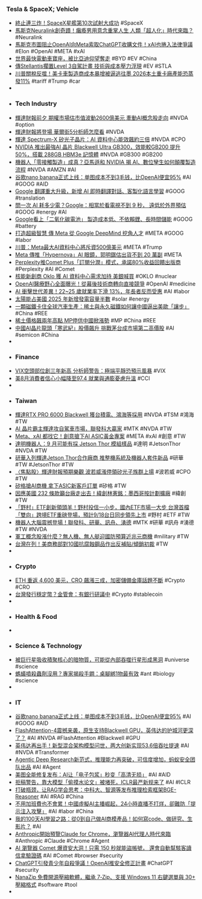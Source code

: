 ### Tesla & SpaceX; Vehicle
- [終止連三炸！SpaceX星艦第10次試射大成功](https://tw.news.yahoo.com/終止連三炸-spacex星艦第10次試射大成功-072000434.html) #SpaceX
- [馬斯克Neuralink創奇蹟！癱瘓男用意念重掌人生 人類「超人化」時代來臨？](https://hk.news.yahoo.com/馬斯克neuralink創奇蹟-癱瘓男用意念重掌人生-人類-超人化-時代來臨-045400830.html) #Neuralink
- [馬斯克市圖阻止OpenAI向Meta索取ChatGPT收購文件！xAI也捲入法律爭議](https://news.cnyes.com/news/id/6128616) #Elon #OpenAI #META #xAI
- [世界最快電動車寶座，被比亞迪仰望奪走](https://technews.tw/2025/08/27/world-fastest-ev-byd-yangwang/) #BYD #EV #China
- [傳Stellantis擱置Level 3自駕計畫 技術與成本壓力浮現](https://news.cnyes.com/news/id/6127298) #EV #STLA
- [川普關稅反噬！美卡車製造商成本暴增被逼逃往墨 2026本土重卡廠產能恐蒸發11%](https://news.cnyes.com/news/id/6127454) #tariff #Trump #car
-
- ### Tech Industry
- [輝達財報前夕 期權市場估市值波動2600億美元 牽動AI概念股走向](https://news.cnyes.com/news/id/6127192) #NVDA #option
- [輝達財報將登場 華爾街5分析師怎麼看](https://news.cnyes.com/news/id/6127528) #NVDA
- [輝達 Spectrum-X 矽光子晶片：AI 資料中心能效飆約三倍](https://technews.tw/2025/08/27/nvidia-spectrum-x/) #NVDA #CPO
- [NVIDIA 推出最強AI 晶片 Blackwell Ultra GB300，效能較GB200 提升 50%，搭載 288GB HBM3e 記憶體](https://www.techbang.com/posts/125119-nvidia-blackwell-ultra-gb300-ai-chip) #NVDA #GB300 #GB200
- [機器人「零接觸製造」成真？亞馬遜和 NVIDIA 揭 AI、數位孿生如何顛覆製造流程](https://techorange.com/2025/08/26/amazon-nvidia-manufacturing-digital-twin/) #NVDA #AMZN #AI
- [谷歌nano banana正式上线：单图成本不到3毛钱，比OpenAI便宜95%](https://www.jiqizhixin.com/articles/2025-08-27-2) #AI #GOOG #AID
- [Google 翻譯重大升級，新增 AI 即時翻譯對話、客製化語言學習](https://technews.tw/2025/08/27/new-ai-powered-live-translation-and-language-learning-tools-in-google-translate/) #GOOG #translation
- [問一次 AI 耗多少電？Google：相當於看電視不到 9 秒， 遠低於外界預估](https://www.techbang.com/posts/125116-google-ai-search-power-consumption) #GOOG #energy #AI
- [Google看上「二氧化碳電池」 製造成本低、不依賴鋰、長時間儲能](https://e-info.org.tw/node/241939) #GOOG #battery
- [打造超級智慧 傳 Meta 從 Google DeepMind 挖角人才](https://technews.tw/2025/08/27/meta-scoops-up-talent-from-google-deepmind-and-scale-ai-for-its-all-star-superintelligence-team/) #META #GOOG #labor
- [川普：Meta最大AI資料中心將斥資500億美元](https://news.cnyes.com/news/id/6127571) #META #Trump
- [Meta 傳推「Hypernova」AI 眼鏡，郭明錤估出貨不到 20 萬副](https://technews.tw/2025/08/27/key-points-regarding-meta-ai-glasses-hypernova/) #META
- [Perplexity推Comet Plus「訂閱分潤」模式，承諾80%收益回饋出版商](https://www.bnext.com.tw/article/84284/perplexity-comet-plus) #Perplexity #AI #Comet
- [核能新創商 Oklo 獲 AI 資料中心需求加持 美銀喊買](https://technews.tw/2025/08/27/oklo-stock-climbs-as-bofa-kicks-off-coverage-with-bullish-rating-on-ai-data-center-demand/) #OKLO #nuclear
- [OpenAI醫療野心全面曝光！從幕後技術商轉向直接競爭](https://news.cnyes.com/news/id/6127432) #OpenAI #medicine
- [AI 衝擊世代差異！22~25 歲就業率下滑 13%，年長者反而受惠](https://technews.tw/2025/08/27/ai-is-taking-away-entry-level-jobs-for-young-people/) #AI #labor
- [太陽能占美國 2025 年新增發電容量半數](https://technews.tw/2025/08/27/solar-to-account-for-half-of-new-u-s-power-generation-capacity-by-2025/) #solar #energy
- [一顆磁鐵卡住全球汽車生產：稀土與永久磁鐵如何讓中國逼出美歐「讓步」](https://technews.tw/2025/08/27/a-single-magnet-stalls-global-car-production/) #China #REE
- [稀土價格飆兩年高點 MP停供中國掀漲勢](https://news.cnyes.com/news/id/6127337) #MP #China #REE
- [中國AI晶片龍頭「寒武紀」股價飆升 挑戰茅台成市場第二高價股](https://newtalk.tw/news/view/2025-08-27/990276) #AI #semicon #China
-
- ### Finance
- [VIX空頭部位創三年新高 分析師警告：極端平靜恐預示風暴](https://news.cnyes.com/news/id/6127479) #VIX
- [美8月消費者信心小幅降至97.4 就業與通膨憂慮升溫](https://news.cnyes.com/news/id/6127395) #CCI
-
- ### Taiwan
- [輝達RTX PRO 6000 Blackwell 獲台積電、鴻海等採用](https://news.cnyes.com/news/id/6128172) #NVDA #TSM #鴻海 #TW
- [AI 晶片霸主輝達攻自駕車市場，聯發科大贏家](https://technews.tw/2025/08/27/mediatek-to-be-taiwan-biggest-winner-in-nvidia-self-driving-drive/) #MTK #NVDA #TW
- [Meta、xAI 都找它！創意搶下AI ASIC黃金專案](https://tw.news.yahoo.com/meta-xai-都找它-創意搶下ai-asic黃金專案-081934250.html) #META #xAI #創意 #TW
- [達明機器人：9 月可能有採 Jetson Thor 模組樣品](https://finance.technews.tw/2025/08/26/techman-robot-ipo/) #達明 #JetsonThor #NVDA #TW
- [研華入列輝達Jetson Thor合作廠商 推整機系統及機器人套件新品](https://news.cnyes.com/news/id/6127241) #研華 #TW #JetsonThor #TW
- [〈焦點股〉輝達財報預期樂觀 波若威漲停領矽光子族群上揚](https://news.cnyes.com/news/id/6128415) #波若威 #CPO #TW
- [矽格搶AI商機 拿下ASIC新客戶訂單](https://news.cnyes.com/news/id/6128470) #矽格 #TW
- [因應美國 232 條款籲台廠走出去！緯創林憲銘：墨西哥按計劃擴廠](https://finance.technews.tw/2025/08/27/section-232-of-the-united-states/) #緯創 #TW
- [「野村」ETF創新領頭羊！野村投信一小步，國內ETF市場一大步 台灣首檔「雙向」跨境ETF重磅登場，預計9/18台日同步領先上市](https://news.cnyes.com/news/id/6128526) #野村 #ETF #TW
- [機器人大腦震撼登場！聯發科、研華、訊舟、湧德](https://news.cnyes.com/news/id/6128613) #MTK #研華 #訊舟 #湧德 #TW #NVDA
- [軍工概念股漲什麼？無人機、無人艇迎國防預算近兆元商機](https://finance.technews.tw/2025/08/26/unmanned-boat/) #military #TW
- [台灣在列！美商務部對10國抗腐蝕鋼品作出反補貼/傾銷初裁](https://news.cnyes.com/news/id/6127507) #TW
-
- ### Crypto
- [ETH 重返 4,600 美元，CRO 飆漲三成，加密儲備金庫話題不斷](https://abmedia.io/market-update-as-of-27th-aug-2025) #Crypto #CRO
- [台灣發行穩定幣？金管會：有銀行研議中](https://technews.tw/2025/08/27/stablecoin-taiwan-banks-rumors/) #Crypto #stablecoin
-
- ### Health & Food
-
- ### Science & Technology
- [被巨行星吸收積聚核心的暗物質，可能從內部吞噬行星形成黑洞](https://technews.tw/2025/08/26/black-hole-exoplanet-dark-matter/) #universe #science
- [螞蟻噴殺蟲劑沒用？專家揭殺手鐧：桌腳綁1物最有效](https://www.commonhealth.com.tw/article/93019) #ant #biology #science
-
- ### IT
- [谷歌nano banana正式上线：单图成本不到3毛钱，比OpenAI便宜95%](https://www.jiqizhixin.com/articles/2025-08-27-2) #AI #GOOG #AID
- [FlashAttention-4震撼来袭，原生支持Blackwell GPU，英伟达的护城河更深了？](https://www.jiqizhixin.com/articles/2025-08-26-13) #AI #NVDA #FlashAttention #Blackwell #GPU
- [英伟达再出手！新型混合架构模型问世，两大创新实现53.6倍吞吐提速](https://www.jiqizhixin.com/articles/2025-08-26-12) #AI #NVDA #Transformer
- [Agentic Deep Research新范式，推理能力再突破，可信度增加，蚂蚁安全团队出品](https://www.jiqizhixin.com/articles/2025-08-27-6) #AI #Agent
- [美图全能修复发布：AI让「电子包浆」秒变「高清无损」](https://www.jiqizhixin.com/articles/2025-08-27-10) #AI #AID
- [拒稿警告，靠大模型「偷摸水论文」被堵死，ICLR最严新规来了](https://www.jiqizhixin.com/articles/2025-08-27-9) #AI #ICLR
- [打破瓶颈，让RAG学会思考：中科大、智源等发布推理检索框架BGE-Reasoner](https://www.jiqizhixin.com/articles/2025-08-27-8) #AI #RAG #China
- [不用加班費也不會累！中國虛擬AI主播崛起，24小時直播不打烊，卻難防「提示注入攻擊」](https://dq.yam.com/post/16659) #AI #labor #China
- [我的100天AI學習之路：從0到自己做AI商模產品！如何寫code、做研究、生影片？](https://www.bnext.com.tw/article/84294/sting-tao) #AI
- [Anthropic開始預覽Claude for Chrome，瀏覽器AI代理人時代來臨](https://www.ithome.com.tw/news/170848) #Anthropic #Claude #Chrome #Agent
- [AI 瀏覽器 Comet 爆資安大洞！只需 150 秒就能盜帳號， 還會自動幫駭客讀信拿驗證碼](https://www.techbang.com/posts/125141-ai-browser-comet-security-flaw) #AI #Comet #browser #security
- [ChatGPT引發青少年自殺爭議！OpenAI推安全修正計畫](https://news.cnyes.com/news/id/6128120) #ChatGPT #security
- [NanaZip 免費開源壓縮軟體，繼承 7‑Zip、支援 Windows 11 右鍵選單與 30+ 壓縮格式](https://free.com.tw/nanazip/) #software #tool
-
